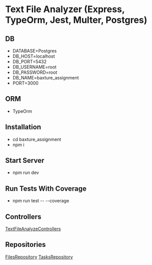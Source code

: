 # Text File Analyzer (Express, TypeOrm, Jest, Multer, Postgres)


## DB
- DATABASE=Postgres
- DB_HOST=localhost
- DB_PORT=5432
- DB_USERNAME=root
- DB_PASSWORD=root
- DB_NAME=baxture_assignment
- PORT=3000

## ORM
- TypeOrm

## Installation
- cd baxture_assignment
- npm i

## Start Server
- npm run dev

## Run Tests With Coverage
- npm run test -- --coverage

## Controllers
[TextFileAnalyzeControllers](https://github.com/amitwaghmare17011994/baxture_assignment/blob/main/src/controllers/TextFileAnalyzeControllers.ts)

## Repositories
[FilesRepository](https://github.com/amitwaghmare17011994/baxture_assignment/blob/main/src/repositories/FilesRepository.ts)
[TasksRepository](https://github.com/amitwaghmare17011994/baxture_assignment/blob/main/src/repositories/TasksRepository.ts)


